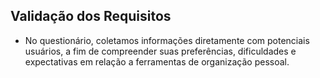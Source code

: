 ## Validação dos Requisitos
* No questionário, coletamos informações diretamente com potenciais usuários, a fim de compreender suas preferências, dificuldades e expectativas em relação a ferramentas de organização pessoal.